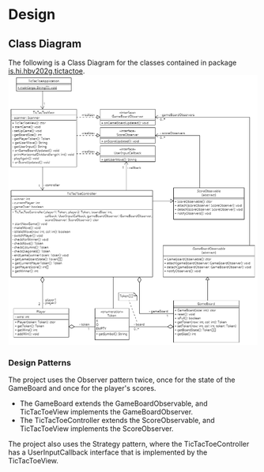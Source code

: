 # Design

## Class Diagram
The following is a Class Diagram for the classes contained in package [is.hi.hbv202g.tictactoe](../../main/java/is/hi/hbv202g/tictactoe).
![Class Diagram for project](Design.png)

### Design Patterns
The project uses the Observer pattern twice, once for the state of the GameBoard and once for the player's scores.
 * The GameBoard extends the GameBoardObservable, and TicTacToeView implements the GameBoardObserver.
 * The TicTacToeController extends the ScoreObservable, and TicTacToeView implements the ScoreObserver.

The project also uses the Strategy pattern, where the TicTacToeController has a UserInputCallback interface that is implemented by the TicTacToeView.